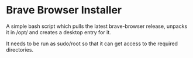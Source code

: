 # Brave Browser Installer

A simple bash script which pulls the latest brave-browser release, unpacks it in
/opt/ and creates a desktop entry for it.

It needs to be run as sudo/root so that it can get access to the required
directories.
